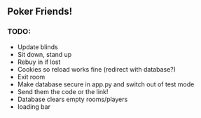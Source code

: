 ## Poker Friends!

### TODO:
- Update blinds
- Sit down, stand up
- Rebuy in if lost
- Cookies so reload works fine (redirect with database?)
- Exit room
- Make database secure in app.py and switch out of test mode
- Send them the code or the link!
- Database clears empty rooms/players
- loading bar
